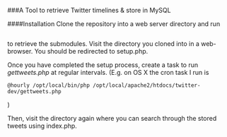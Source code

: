###A Tool to retrieve Twitter timelines & store in MySQL

####Installation
Clone the repository into a web server directory and run
```git submodule update --init
```
to retrieve the submodules.
Visit the directory you cloned into in a web-browser. You should be redirected to setup.php.

Once you have completed the setup process, create a task to run <i>gettweets.php</i> at regular intervals.
(E.g. on OS X the cron task I run is 
 ```
 @hourly /opt/local/bin/php /opt/local/apache2/htdocs/twitter-dev/gettweets.php
 ```
 )

Then, visit the directory again where you can search through the stored tweets using index.php.
